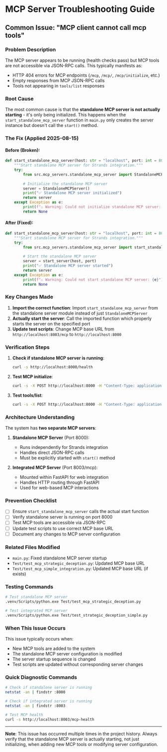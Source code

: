 # MCP Server Troubleshooting Guide

## Common Issue: "MCP client cannot call mcp tools"

### Problem Description
The MCP server appears to be running (health checks pass) but MCP tools are not accessible via JSON-RPC calls. This typically manifests as:
- HTTP 404 errors for MCP endpoints (`/mcp`, `/mcp/`, `/mcp/initialize`, etc.)
- Empty responses from MCP JSON-RPC calls
- Tools not appearing in `tools/list` responses

### Root Cause
The most common cause is that the **standalone MCP server is not actually starting** - it's only being initialized. This happens when the `start_standalone_mcp_server` function in `main.py` only creates the server instance but doesn't call the `start()` method.

### The Fix (Applied 2025-08-15)

#### Before (Broken):
```python
def start_standalone_mcp_server(host: str = "localhost", port: int = 8000):
    """Start standalone MCP server for Strands integration."""
    try:
        from src.mcp_servers.standalone_mcp_server import StandaloneMCPServer
        
        # Initialize the standalone MCP server
        server = StandaloneMCPServer()
        print("✅ Standalone MCP server initialized")
        return server
    except Exception as e:
        print(f"⚠️ Warning: Could not initialize standalone MCP server: {e}")
        return None
```

#### After (Fixed):
```python
def start_standalone_mcp_server(host: str = "localhost", port: int = 8000):
    """Start standalone MCP server for Strands integration."""
    try:
        from src.mcp_servers.standalone_mcp_server import start_standalone_mcp_server as start_server
        
        # Start the standalone MCP server
        server = start_server(host, port)
        print("✅ Standalone MCP server started")
        return server
    except Exception as e:
        print(f"⚠️ Warning: Could not start standalone MCP server: {e}")
        return None
```

### Key Changes Made

1. **Import the correct function**: Import `start_standalone_mcp_server` from the standalone server module instead of just `StandaloneMCPServer`
2. **Actually start the server**: Call the imported function which properly starts the server on the specified port
3. **Update test scripts**: Change MCP base URL from `http://localhost:8003/mcp` to `http://localhost:8000`

### Verification Steps

1. **Check if standalone MCP server is running**:
   ```bash
   curl -s http://localhost:8000/health
   ```

2. **Test MCP initialize**:
   ```bash
   curl -s -X POST http://localhost:8000 -H "Content-Type: application/json" -d '{"jsonrpc": "2.0", "id": 1, "method": "initialize", "params": {"protocolVersion": "2024-11-05", "capabilities": {}, "clientInfo": {"name": "test", "version": "1.0.0"}}}'
   ```

3. **Test tools/list**:
   ```bash
   curl -s -X POST http://localhost:8000 -H "Content-Type: application/json" -d '{"jsonrpc": "2.0", "id": 2, "method": "tools/list", "params": {}}'
   ```

### Architecture Understanding

The system has **two separate MCP servers**:

1. **Standalone MCP Server** (Port 8000):
   - Runs independently for Strands integration
   - Handles direct JSON-RPC calls
   - Must be explicitly started with `start()` method

2. **Integrated MCP Server** (Port 8003/mcp):
   - Mounted within FastAPI for web integration
   - Handles HTTP routing through FastAPI
   - Used for web-based MCP interactions

### Prevention Checklist

- [ ] Ensure `start_standalone_mcp_server` calls the actual start function
- [ ] Verify standalone server is running on port 8000
- [ ] Test MCP tools are accessible via JSON-RPC
- [ ] Update test scripts to use correct MCP base URL
- [ ] Document any changes to MCP server configuration

### Related Files Modified

- `main.py`: Fixed standalone MCP server startup
- `Test/test_mcp_strategic_deception.py`: Updated MCP base URL
- `Test/test_mcp_simple_integration.py`: Updated MCP base URL (if exists)

### Testing Commands

```bash
# Test standalone MCP server
.venv/Scripts/python.exe Test/test_mcp_strategic_deception.py

# Test integrated MCP server
.venv/Scripts/python.exe Test/test_strategic_deception_simple.py
```

### When This Issue Occurs

This issue typically occurs when:
- New MCP tools are added to the system
- The standalone MCP server configuration is modified
- The server startup sequence is changed
- Test scripts are updated without corresponding server changes

### Quick Diagnostic Commands

```bash
# Check if standalone server is running
netstat -an | findstr :8000

# Check if integrated server is running
netstat -an | findstr :8003

# Test MCP health
curl -s http://localhost:8003/mcp-health
```

---

**Note**: This issue has occurred multiple times in the project history. Always verify that the standalone MCP server is actually starting, not just initializing, when adding new MCP tools or modifying server configuration.
